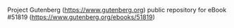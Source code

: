 Project Gutenberg (https://www.gutenberg.org) public repository for
eBook #51819 (https://www.gutenberg.org/ebooks/51819)
